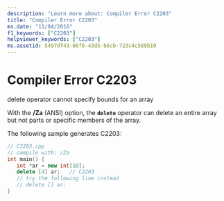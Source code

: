 ```yaml
---
description: "Learn more about: Compiler Error C2203"
title: "Compiler Error C2203"
ms.date: "11/04/2016"
f1_keywords: ["C2203"]
helpviewer_keywords: ["C2203"]
ms.assetid: 5497df43-86f6-43d5-b6cb-723c4c589b10
---
```

# Compiler Error C2203

delete operator cannot specify bounds for an array

With the **/Za** (ANSI) option, the **`delete`** operator can delete an entire array but not parts or specific members of the array.

The following sample generates C2203:

```cpp
// C2203.cpp
// compile with: /Za
int main() {
   int *ar = new int[10];
   delete [4] ar;   // C2203
   // try the following line instead
   // delete [] ar;
}
```
